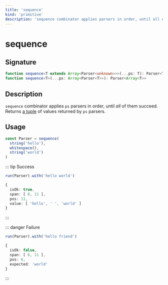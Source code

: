 ```yaml
---
title: 'sequence'
kind: 'primitive'
description: 'sequence combinator applies parsers in order, until all of them succeed. Returns a tuple of values returned by parsers.'
---
```


# sequence <Primitive />

## Signature

```ts
function sequence<T extends Array<Parser<unknown>>>(...ps: T): Parser<ToTuple<T>>
function sequence<T>(...ps: Array<Parser<T>>): Parser<Array<T>>
```

## Description

`sequence` combinator applies `ps` parsers in order, until *all* of them succeed. Returns [a tuple][typescript-tuple] of values returned by `ps` parsers.

## Usage

```ts
const Parser = sequence(
  string('hello'),
  whitespace(),
  string('world')
)
```

::: tip Success
```ts
run(Parser).with('hello world')

{
  isOk: true,
  span: [ 0, 11 ],
  pos: 11,
  value: [ 'hello', ' ', 'world' ]
}
```
:::

::: danger Failure
```ts
run(Parser).with('hello friend')

{
  isOk: false,
  span: [ 6, 11 ],
  pos: 6,
  expected: 'world'
}
```
:::

<!-- Links. -->

[typescript-tuple]: https://www.typescriptlang.org/docs/handbook/2/objects.html#tuple-types

